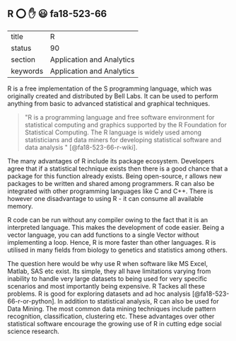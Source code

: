 ## R :o: :hand: :smiley: fa18-523-66


|          |                           |
| -------- | ------------------------- |
| title    | R                         | 
| status   | 90                        |
| section  | Application and Analytics |
| keywords | Application and Analytics |



R is a free implementation of the S programming language, which was originally created and distributed by Bell Labs. It can be used to  perform anything from basic to advanced statistical and graphical techniques. 

>"R is a programming language and free software environment for statistical computing and graphics supported by the R Foundation for Statistical Computing. The R language is widely used among statisticians and data miners for developing statistical software and data analysis " [@fa18-523-66-r-wiki].

The many advantages of R include its package ecosystem. Developers agree that if a statistical technique exists then there is a good 
chance that a package for this function already exists. Being open-source, r allows new packages to be written and shared among 
programmers. R can also be integrated with other programming languages like C and C++. There is however one disadvantage to using R - it can consume all available memory.

R code can be run without any compiler owing to the fact that it is an interpreted language. This makes the development of code easier.
Being a vector language, you can add functions to a single Vector without implementing a loop. Hence, R is more faster than other languages. R is utilised in many fields from biology to genetics and statistics among others.

The question here would be why use R when software like MS Excel, Matlab, SAS etc exist. Its simple, they all have limitations varying from inability to handle very large datasets to being used for very specific scenarios and most importantly being expensive. R Tackes all these problems. R is good for exploring datasets and ad hoc analysis [@fa18-523-66-r-or-python]. In addition to statistical analysis, R can also be used for Data Mining. The most common data mining techniques include pattern recognition, classification, clustering etc. These advantages over other statistical software encourage the growing use of R in cutting edge social science research.







